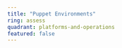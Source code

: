 ```yaml
---
title: "Puppet Environments"
ring: assess
quadrant: platforms-and-operations
featured: false
---
```

